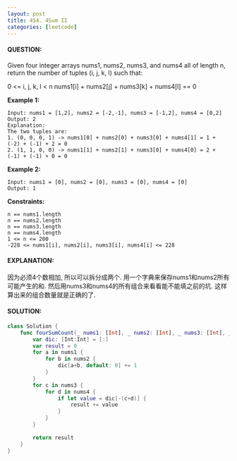 ```yaml
---
layout: post
title: 454. 4Sum II
categories: [leetcode]
---
```

#### QUESTION:
Given four integer arrays nums1, nums2, nums3, and nums4 all of length n, return the number of tuples (i, j, k, l) such that:

0 <= i, j, k, l < n
nums1[i] + nums2[j] + nums3[k] + nums4[l] == 0
 

__Example 1:__
```
Input: nums1 = [1,2], nums2 = [-2,-1], nums3 = [-1,2], nums4 = [0,2]
Output: 2
Explanation:
The two tuples are:
1. (0, 0, 0, 1) -> nums1[0] + nums2[0] + nums3[0] + nums4[1] = 1 + (-2) + (-1) + 2 = 0
2. (1, 1, 0, 0) -> nums1[1] + nums2[1] + nums3[0] + nums4[0] = 2 + (-1) + (-1) + 0 = 0
```
__Example 2:__
```
Input: nums1 = [0], nums2 = [0], nums3 = [0], nums4 = [0]
Output: 1
```
 

__Constraints:__
```
n == nums1.length
n == nums2.length
n == nums3.length
n == nums4.length
1 <= n <= 200
-228 <= nums1[i], nums2[i], nums3[i], nums4[i] <= 228
```
#### EXPLANATION:

因为必须4个数相加, 所以可以拆分成两个. 用一个字典来保存nums1和nums2所有可能产生的和. 然后用nums3和nums4的所有组合来看看能不能填之前的坑. 这样算出来的组合数量就是正确的了.

#### SOLUTION:
```swift
class Solution {
    func fourSumCount(_ nums1: [Int], _ nums2: [Int], _ nums3: [Int], _ nums4: [Int]) -> Int {
        var dic: [Int:Int] = [:]
        var result = 0
        for a in nums1 {
            for b in nums2 {
                dic[a+b, default: 0] += 1
            }
        }
        for c in nums3 {
            for d in nums4 {
                if let value = dic[-(c+d)] {
                    result += value
                }
            }
        }
        
        return result
    }
}
```
